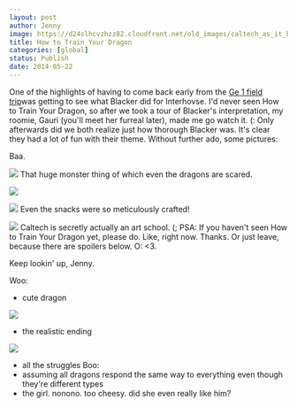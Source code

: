 ```yaml
---
layout: post
author: Jenny
image: https://d24slhcvzhzz82.cloudfront.net/old_images/caltech_as_it_happens/6a0105349b8251970b01a73dc06d34970d.jpg
title: How to Train Your Dragon
categories: [global]
status: Publish
date: 2014-05-22
---
```


One of the highlights of having to come back early from the [Ge 1 field trip](https://caltech.typepad.com/caltech_as_it_happens/2014/04/geology-rocks.html)was getting to see what Blacker did for Interhovse. I'd never seen How to Train Your Dragon, so after we took a tour of Blacker's interpretation, my roomie, Gauri (you'll meet her furreal later), made me go watch it. (:
Only afterwards did we both realize just how thorough Blacker was. It's clear they had a lot of fun with their theme. Without further ado, some pictures:

Baa.


![](https://d24slhcvzhzz82.cloudfront.net/old_images/caltech_as_it_happens/6a0105349b8251970b01a3fd058cbc970b.jpg)
That huge monster thing of which even the dragons are scared.


![](https://d24slhcvzhzz82.cloudfront.net/old_images/caltech_as_it_happens/6a0105349b8251970b01a73dc06d5d970d.jpg)

![](https://d24slhcvzhzz82.cloudfront.net/old_images/caltech_as_it_happens/6a0105349b8251970b01a511b53eab970c.jpg)
Even the snacks were so meticulously crafted!


![](https://d24slhcvzhzz82.cloudfront.net/old_images/caltech_as_it_happens/6a0105349b8251970b01a3fd05c1a8970b.jpg)
Caltech is secretly actually an art school. (;
PSA: If you haven't seen How to Train Your Dragon yet, please do. Like, right now. Thanks. Or just leave, because there are spoilers below. O:
&lt;3.

Keep lookin' up,
Jenny.

Woo:
- cute dragon


![](https://d24slhcvzhzz82.cloudfront.net/old_images/6a0105349b8251970b01a511b574aa970c-500wi.jpg)
- the realistic ending


![](https://d24slhcvzhzz82.cloudfront.net/old_images/6a0105349b8251970b01a73dc0a45a970d-500wi.jpg)
- all the struggles
Boo:
- assuming all dragons respond the same way to everything even though they're different types
- the girl. nonono. too cheesy. did she even really like him?

